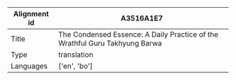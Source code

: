 |Alignment id | A3516A1E7
| --- | --- 
|Title | The Condensed Essence: A Daily Practice of the Wrathful Guru Takhyung Barwa 
|Type | translation
|Languages | ['en', 'bo']